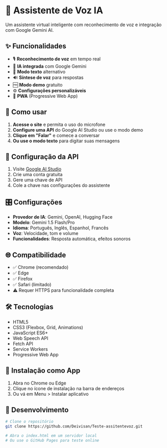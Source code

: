 # 🎤 Assistente de Voz IA

Um assistente virtual inteligente com reconhecimento de voz e integração com Google Gemini AI.

## ✨ Funcionalidades

- 🎙️ **Reconhecimento de voz** em tempo real
- 🤖 **IA integrada** com Google Gemini
- 💬 **Modo texto** alternativo
- 🔊 **Síntese de voz** para respostas
- 🆓 **Modo demo** gratuito
- ⚙️ **Configurações personalizáveis**
- 📱 **PWA** (Progressive Web App)

## 🚀 Como usar

1. **Acesse o site** e permita o uso do microfone
2. **Configure uma API** do Google AI Studio ou use o modo demo
3. **Clique em "Falar"** e comece a conversar
4. **Ou use o modo texto** para digitar suas mensagens

## 🔑 Configuração da API

1. Visite [Google AI Studio](https://aistudio.google.com/app/apikey)
2. Crie uma conta gratuita
3. Gere uma chave de API
4. Cole a chave nas configurações do assistente

## 🎛️ Configurações

- **Provedor de IA**: Gemini, OpenAI, Hugging Face
- **Modelo**: Gemini 1.5 Flash/Pro
- **Idioma**: Português, Inglês, Espanhol, Francês
- **Voz**: Velocidade, tom e volume
- **Funcionalidades**: Resposta automática, efeitos sonoros

## 🌐 Compatibilidade

- ✅ Chrome (recomendado)
- ✅ Edge
- ✅ Firefox
- ✅ Safari (limitado)
- ⚠️ Requer HTTPS para funcionalidade completa

## 🛠️ Tecnologias

- HTML5
- CSS3 (Flexbox, Grid, Animations)
- JavaScript ES6+
- Web Speech API
- Fetch API
- Service Workers
- Progressive Web App

## 📱 Instalação como App

1. Abra no Chrome ou Edge
2. Clique no ícone de instalação na barra de endereços
3. Ou vá em Menu > Instalar aplicativo

## 🔧 Desenvolvimento

```bash
# Clone o repositório
git clone https://github.com/Deivisan/Teste-assitentevoz.git

# Abra o index.html em um servidor local
# Ou use o GitHub Pages para teste online